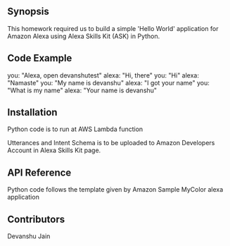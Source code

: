 ## Synopsis

This homework required us to build a simple 'Hello World' application for Amazon Alexa using Alexa Skills Kit (ASK) in Python.

## Code Example

you: "Alexa, open devanshutest"
alexa: "Hi, there"
you: "Hi"
alexa: "Namaste"
you: "My name is devanshu"
alexa: "I got your name"
you: "What is my name"
alexa: "Your name is devanshu"

## Installation

Python code is to run at AWS Lambda function

Utterances and Intent Schema is to be uploaded to Amazon Developers Account in Alexa Skills Kit page.

## API Reference

Python code follows the template given by Amazon Sample MyColor alexa application

## Contributors

Devanshu Jain